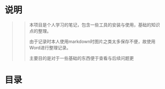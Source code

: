 # 说明

> > 本项目是个人学习的笔记，包含一些工具的安装与使用，基础的知识点的整理。
> >
> > 由于记录时本人使用markdown时图片之类太多保存不便，故使用Word进行整理记录。
> >
> > 主要目的是对于一些基础的东西便于查看与后续问题更



# 目录

